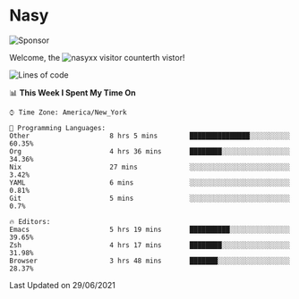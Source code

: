# Nasy

<!--
<p align="center">
<img height="200" src="https://github-readme-stats.vercel.app/api?username=nasyxx&count_private=true&show_icons=true&theme=dracula&include_all_commits=true"/>
<img height="200" src="https://github-readme-stats.vercel.app/api/top-langs/?username=nasyxx&theme=dracula&hide=html,jupyter+notebook&count_private=true&show_icons=true"/>
</p>

  
----------------
-->

![Sponsor](https://img.shields.io/static/v1.svg?label=Sponsor&message=%E2%9D%A4&logo=GitHub&style=flat&color=pink)
 
Welcome, the ![nasyxx visitor counter](https://count.getloli.com/get/@nasyxx?theme=rule34)th vistor!
 
<!--START_SECTION:waka-->
![Lines of code](https://img.shields.io/badge/From%20Hello%20World%20I%27ve%20Written-5.4%20million%20lines%20of%20code-blue)

📊 **This Week I Spent My Time On** 

```text
⌚︎ Time Zone: America/New_York

💬 Programming Languages: 
Other                    8 hrs 5 mins        ███████████████░░░░░░░░░░   60.35% 
Org                      4 hrs 36 mins       ████████░░░░░░░░░░░░░░░░░   34.36% 
Nix                      27 mins             ░░░░░░░░░░░░░░░░░░░░░░░░░   3.42% 
YAML                     6 mins              ░░░░░░░░░░░░░░░░░░░░░░░░░   0.81% 
Git                      5 mins              ░░░░░░░░░░░░░░░░░░░░░░░░░   0.7%

🔥 Editors: 
Emacs                    5 hrs 19 mins       ██████████░░░░░░░░░░░░░░░   39.65% 
Zsh                      4 hrs 17 mins       ████████░░░░░░░░░░░░░░░░░   31.98% 
Browser                  3 hrs 48 mins       ███████░░░░░░░░░░░░░░░░░░   28.37%

```


 Last Updated on 29/06/2021
<!--END_SECTION:waka-->

<!-- ![visitors](https://visitor-badge.laobi.icu/badge?page_id=nasyxx.nasyxx) -->

